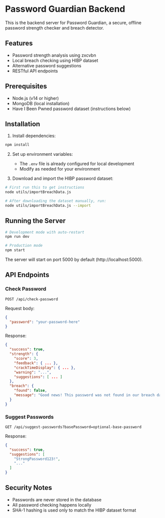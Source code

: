 # Password Guardian Backend

This is the backend server for Password Guardian, a secure, offline password strength checker and breach detector.

## Features

- Password strength analysis using zxcvbn
- Local breach checking using HIBP dataset
- Alternative password suggestions
- RESTful API endpoints

## Prerequisites

- Node.js (v14 or higher)
- MongoDB (local installation)
- Have I Been Pwned password dataset (instructions below)

## Installation

1. Install dependencies:

```bash
npm install
```

2. Set up environment variables:
   - The `.env` file is already configured for local development
   - Modify as needed for your environment

3. Download and import the HIBP password dataset:

```bash
# First run this to get instructions
node utils/importBreachData.js

# After downloading the dataset manually, run:
node utils/importBreachData.js --import
```

## Running the Server

```bash
# Development mode with auto-restart
npm run dev

# Production mode
npm start
```

The server will start on port 5000 by default (http://localhost:5000).

## API Endpoints

### Check Password

```
POST /api/check-password
```

Request body:
```json
{
  "password": "your-password-here"
}
```

Response:
```json
{
  "success": true,
  "strength": {
    "score": 3,
    "feedback": { ... },
    "crackTimeDisplay": { ... },
    "warning": "...",
    "suggestions": [ ... ]
  },
  "breach": {
    "found": false,
    "message": "Good news! This password was not found in our breach database."
  }
}
```

### Suggest Passwords

```
GET /api/suggest-passwords?basePassword=optional-base-password
```

Response:
```json
{
  "success": true,
  "suggestions": [
    "StrongPassword123!",
    "..."
  ]
}
```

## Security Notes

- Passwords are never stored in the database
- All password checking happens locally
- SHA-1 hashing is used only to match the HIBP dataset format